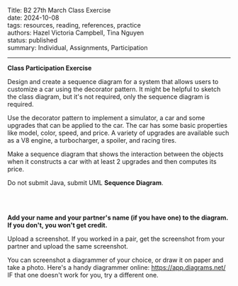 Title: B2 27th March Class Exercise  
date: 2024-10-08    
tags: resources, reading, references, practice  
authors: Hazel Victoria Campbell, Tina Nguyen  
status: published  
summary: Individual, Assignments, Participation  

----

**Class Participation Exercise**

Design and create a sequence diagram for a system that allows users to customize a car using the decorator pattern. It might be helpful to sketch the class diagram, but it's not required, only the sequence diagram is required.

Use the decorator pattern to implement a simulator, a car and some upgrades that can be applied to the car. The car has some basic properties like model, color, speed, and price. A variety of upgrades are available such as a V8 engine, a turbocharger, a spoiler, and racing tires.

Make a sequence diagram that shows the interaction between the objects when it constructs a car with at least 2 upgrades and then computes its price.

Do not submit Java, submit UML **Sequence Diagram**. 

<br><br>

**Add your name and your partner's name (if you have one) to the diagram. If you don't, you won't get credit.**

Upload a screenshot. If you worked in a pair, get the screenshot from your partner and upload the same screenshot.

You can screenshot a diagrammer of your choice, or draw it on paper and take a photo.
Here's a handy diagrammer online: https://app.diagrams.net/ IF that one doesn't work for you, try a different one.